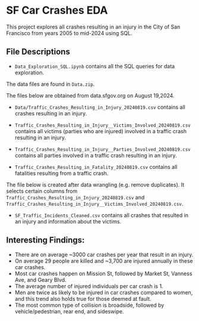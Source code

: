# SF Car Crashes EDA

This project explores all crashes resulting in an injury in the City of San Francisco from years 2005 to mid-2024 using SQL.

## File Descriptions

- `Data_Exploration_SQL.ipynb` contains all the SQL queries for data exploration. 

The data files are found in `Data.zip`. <br>

The files below are obtained from data.sfgov.org on August 19,2024. 
- `Data/Traffic_Crashes_Resulting_in_Injury_20240819.csv` contains all crashes resulting in an injury.

- `Traffic_Crashes_Resulting_in_Injury__Victims_Involved_20240819.csv` contains all victims (parties who are injured) involved in a traffic crash resulting      in an injury.

- `Traffic_Crashes_Resulting_in_Injury__Parties_Involved_20240819.csv` contains all parties involved in a traffic crash resulting in an injury.

- `Traffic_Crashes_Resulting_in_Fatality_20240819.csv` contains all fatalities resulting from a traffic crash.

The file below is created after data wrangling (e.g. remove duplicates). It selects certain columns from `Traffic_Crashes_Resulting_in_Injury_20240819.csv` and    `Traffic_Crashes_Resulting_in_Injury__Victims_Involved_20240819.csv`. 
- `SF_Traffic_Incidents_Cleaned.csv` contains all crashes that resulted in an injury and information about the victims.

## Interesting Findings:
- There are on average ~3000 car crashes per year that result in an injury.
- On average 29 people are killed and ~3,700 are injured annually in these car crashes.
- Most car crashes happen on Mission St, followed by Market St, Vanness Ave, and Geary Blvd.
- The average number of injured individuals per car crash is 1.
- Men are twice as likely to be injured in car crashes compared to women, and this trend also holds true for those deemed at fault.
- The most common type of collision is broadside, followed by vehicle/pedestrian, rear end, and sideswipe. 

